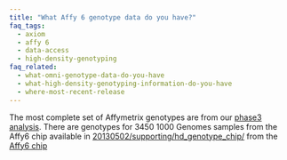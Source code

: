 ```yaml
---
title: "What Affy 6 genotype data do you have?"
faq_tags:
  - axiom
  - affy 6
  - data-access
  - high-density-genotyping
faq_related:
  - what-omni-genotype-data-do-you-have
  - what-high-density-genotyping-information-do-you-have
  - where-most-recent-release
---
```

                    
The most complete set of Affymetrix genotypes are from our [phase3 analysis](ftp://ftp.1000genomes.ebi.ac.uk/vol1/ftp/release/20130502/). There are genotypes for 3450 1000 Genomes samples from the Affy6 chip available in [20130502/supporting/hd_genotype_chip/](ftp://ftp.1000genomes.ebi.ac.uk/vol1/ftp/release/20130502/supporting/hd_genotype_chip/) from the [Affy6 chip](http://www.affymetrix.com/catalog/131533/AFFY/Genome-Wide+Human+SNP+Array+6.0#1_1)
